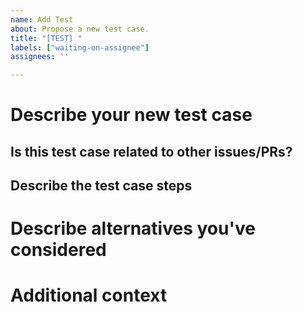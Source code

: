 ```yaml
---
name: Add Test
about: Propose a new test case.
title: "[TEST] "
labels: ["waiting-on-assignee"]
assignees: ''

---
```


# Describe your new test case
## Is this test case related to other issues/PRs?



## Describe the test case steps



# Describe alternatives you've considered



# Additional context


